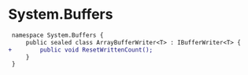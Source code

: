 # System.Buffers

``` diff
 namespace System.Buffers {
     public sealed class ArrayBufferWriter<T> : IBufferWriter<T> {
+        public void ResetWrittenCount();
     }
 }
```


